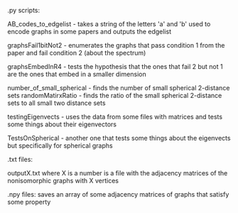 .py scripts:

AB_codes_to_edgelist - takes a string of the letters 'a' and 'b' used to encode graphs in some papers and outputs the edgelist 

graphsFail1bitNot2 - enumerates the graphs that pass condition 1 from the paper and fail condition 2 (about the spectrum)

graphsEmbedInR4 - tests the hypothesis that the ones that fail 2 but not 1 are the ones that embed in a smaller dimension

number_of_small_spherical - finds the number of small spherical 2-distance sets
randomMatirxRatio - finds the ratio of the small spherical 2-distance sets to all small two distance sets 

testingEigenvects - uses the data from some files with matrices and tests some things about their eigenvectors

TestsOnSpherical - another one that tests some things about the eigenvects but specifically for spherical graphs

.txt files:

outputX.txt where X is a number is a file with the adjacency matrices of the nonisomorphic graphs with X vertices

.npy files:
saves an array of some adjacency matrices of graphs that satisfy some property
